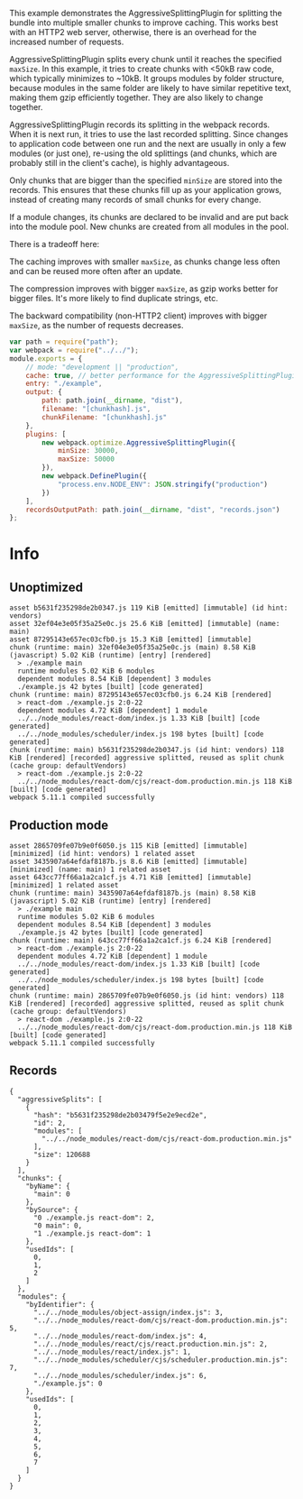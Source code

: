 This example demonstrates the AggressiveSplittingPlugin for splitting the bundle into multiple smaller chunks to improve caching. This works best with an HTTP2 web server, otherwise, there is an overhead for the increased number of requests.

AggressiveSplittingPlugin splits every chunk until it reaches the specified `maxSize`. In this example, it tries to create chunks with <50kB raw code, which typically minimizes to ~10kB. It groups modules by folder structure, because modules in the same folder are likely to have similar repetitive text, making them gzip efficiently together. They are also likely to change together.

AggressiveSplittingPlugin records its splitting in the webpack records. When it is next run, it tries to use the last recorded splitting. Since changes to application code between one run and the next are usually in only a few modules (or just one), re-using the old splittings (and chunks, which are probably still in the client's cache), is highly advantageous.

Only chunks that are bigger than the specified `minSize` are stored into the records. This ensures that these chunks fill up as your application grows, instead of creating many records of small chunks for every change.

If a module changes, its chunks are declared to be invalid and are put back into the module pool. New chunks are created from all modules in the pool.

There is a tradeoff here:

The caching improves with smaller `maxSize`, as chunks change less often and can be reused more often after an update.

The compression improves with bigger `maxSize`, as gzip works better for bigger files. It's more likely to find duplicate strings, etc.

The backward compatibility (non-HTTP2 client) improves with bigger `maxSize`, as the number of requests decreases.

```js
var path = require("path");
var webpack = require("../../");
module.exports = {
	// mode: "development || "production",
	cache: true, // better performance for the AggressiveSplittingPlugin
	entry: "./example",
	output: {
		path: path.join(__dirname, "dist"),
		filename: "[chunkhash].js",
		chunkFilename: "[chunkhash].js"
	},
	plugins: [
		new webpack.optimize.AggressiveSplittingPlugin({
			minSize: 30000,
			maxSize: 50000
		}),
		new webpack.DefinePlugin({
			"process.env.NODE_ENV": JSON.stringify("production")
		})
	],
	recordsOutputPath: path.join(__dirname, "dist", "records.json")
};
```

# Info

## Unoptimized

```
asset b5631f235298de2b0347.js 119 KiB [emitted] [immutable] (id hint: vendors)
asset 32ef04e3e05f35a25e0c.js 25.6 KiB [emitted] [immutable] (name: main)
asset 87295143e657ec03cfb0.js 15.3 KiB [emitted] [immutable]
chunk (runtime: main) 32ef04e3e05f35a25e0c.js (main) 8.58 KiB (javascript) 5.02 KiB (runtime) [entry] [rendered]
  > ./example main
  runtime modules 5.02 KiB 6 modules
  dependent modules 8.54 KiB [dependent] 3 modules
  ./example.js 42 bytes [built] [code generated]
chunk (runtime: main) 87295143e657ec03cfb0.js 6.24 KiB [rendered]
  > react-dom ./example.js 2:0-22
  dependent modules 4.72 KiB [dependent] 1 module
  ../../node_modules/react-dom/index.js 1.33 KiB [built] [code generated]
  ../../node_modules/scheduler/index.js 198 bytes [built] [code generated]
chunk (runtime: main) b5631f235298de2b0347.js (id hint: vendors) 118 KiB [rendered] [recorded] aggressive splitted, reused as split chunk (cache group: defaultVendors)
  > react-dom ./example.js 2:0-22
  ../../node_modules/react-dom/cjs/react-dom.production.min.js 118 KiB [built] [code generated]
webpack 5.11.1 compiled successfully
```

## Production mode

```
asset 2865709fe07b9e0f6050.js 115 KiB [emitted] [immutable] [minimized] (id hint: vendors) 1 related asset
asset 3435907a64efdaf8187b.js 8.6 KiB [emitted] [immutable] [minimized] (name: main) 1 related asset
asset 643cc77ff66a1a2ca1cf.js 4.71 KiB [emitted] [immutable] [minimized] 1 related asset
chunk (runtime: main) 3435907a64efdaf8187b.js (main) 8.58 KiB (javascript) 5.02 KiB (runtime) [entry] [rendered]
  > ./example main
  runtime modules 5.02 KiB 6 modules
  dependent modules 8.54 KiB [dependent] 3 modules
  ./example.js 42 bytes [built] [code generated]
chunk (runtime: main) 643cc77ff66a1a2ca1cf.js 6.24 KiB [rendered]
  > react-dom ./example.js 2:0-22
  dependent modules 4.72 KiB [dependent] 1 module
  ../../node_modules/react-dom/index.js 1.33 KiB [built] [code generated]
  ../../node_modules/scheduler/index.js 198 bytes [built] [code generated]
chunk (runtime: main) 2865709fe07b9e0f6050.js (id hint: vendors) 118 KiB [rendered] [recorded] aggressive splitted, reused as split chunk (cache group: defaultVendors)
  > react-dom ./example.js 2:0-22
  ../../node_modules/react-dom/cjs/react-dom.production.min.js 118 KiB [built] [code generated]
webpack 5.11.1 compiled successfully
```

## Records

```
{
  "aggressiveSplits": [
    {
      "hash": "b5631f235298de2b03479f5e2e9ecd2e",
      "id": 2,
      "modules": [
        "../../node_modules/react-dom/cjs/react-dom.production.min.js"
      ],
      "size": 120688
    }
  ],
  "chunks": {
    "byName": {
      "main": 0
    },
    "bySource": {
      "0 ./example.js react-dom": 2,
      "0 main": 0,
      "1 ./example.js react-dom": 1
    },
    "usedIds": [
      0,
      1,
      2
    ]
  },
  "modules": {
    "byIdentifier": {
      "../../node_modules/object-assign/index.js": 3,
      "../../node_modules/react-dom/cjs/react-dom.production.min.js": 5,
      "../../node_modules/react-dom/index.js": 4,
      "../../node_modules/react/cjs/react.production.min.js": 2,
      "../../node_modules/react/index.js": 1,
      "../../node_modules/scheduler/cjs/scheduler.production.min.js": 7,
      "../../node_modules/scheduler/index.js": 6,
      "./example.js": 0
    },
    "usedIds": [
      0,
      1,
      2,
      3,
      4,
      5,
      6,
      7
    ]
  }
}
```
